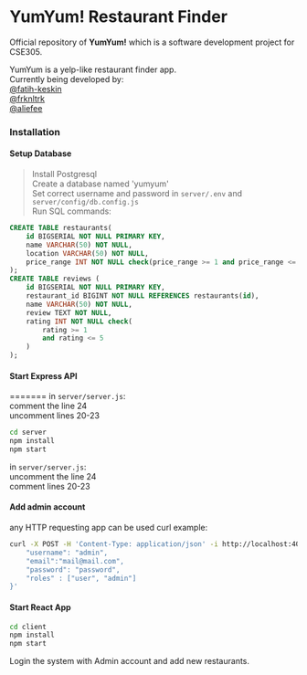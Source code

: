 # YumYum! Restaurant Finder
Official repository of **YumYum!** which is a software development project for CSE305.

YumYum is a yelp-like restaurant finder app.  
Currently being developed by:  
[@fatih-keskin](https://github.com/fatih-keskin)  
[@frknltrk](https://github.com/frknltrk)  
[@aliefee](https://github.com/aliefee)  


### Installation

#### Setup Database  
> Install Postgresql  
> Create a database named 'yumyum'  
> Set correct username and password in `server/.env` and `server/config/db.config.js`  
> Run SQL commands:  
```sql
CREATE TABLE restaurants(
    id BIGSERIAL NOT NULL PRIMARY KEY,
    name VARCHAR(50) NOT NULL,
    location VARCHAR(50) NOT NULL,
    price_range INT NOT NULL check(price_range >= 1 and price_range <= 5)
);
CREATE TABLE reviews (
    id BIGSERIAL NOT NULL PRIMARY KEY,
    restaurant_id BIGINT NOT NULL REFERENCES restaurants(id),
    name VARCHAR(50) NOT NULL,
    review TEXT NOT NULL,                                                
    rating INT NOT NULL check(
        rating >= 1
        and rating <= 5
    )
);
```

#### Start Express API
=======
in `server/server.js`:  
comment the line 24  
uncomment lines 20-23  

```bash
cd server
npm install
npm start
```

in `server/server.js`:  
uncomment the line 24  
comment lines 20-23  

#### Add admin account
any HTTP requesting app can be used
curl example:
```bash
curl -X POST -H 'Content-Type: application/json' -i http://localhost:4000/api/auth/signup --data '{
    "username": "admin",
    "email":"mail@mail.com",
    "password": "password",
    "roles" : ["user", "admin"]
}'
```

#### Start React App
```bash
cd client
npm install
npm start
```
Login the system with Admin account and add new restaurants.
